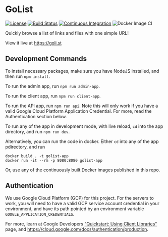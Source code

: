 # GoList

[![License](https://img.shields.io/badge/License-Apache%202.0-blue.svg)](https://opensource.org/licenses/Apache-2.0)
[![Build Status](https://travis-ci.com/Gan-Tu/GoList.svg?branch=main)](https://travis-ci.com/Gan-Tu/GoList)
[![Continuous Integration](https://github.com/Gan-Tu/GoList/actions/workflows/ci.yml/badge.svg)](https://github.com/Gan-Tu/GoList/actions/workflows/ci.yml)
![Docker Image CI](https://github.com/Gan-Tu/GoList/workflows/Docker%20Image%20CI/badge.svg?branch=main)

Quickly browse a list of links and files with one simple URL!

View it live at https://goli.st

## Development Commands

To install necessary packages, make sure you have NodeJS installed, and then run `npm install`.

To run the admin app, run `npm run admin-app`.

To run the client app, run `npm run client-app`.

To run the API app, run `npm run api`. Note this will only work if you have a valid Google Cloud Platform Application Credential. For more, read the Authentication section below.

To run any of the app in development mode, with live reload, `cd` into the app directory, and run `npm run dev`.

Alternatively, you can run the code in docker. Either `cd` into any of the app pdirectory, and run

```
docker build . -t golist-app
docker run -it --rm -p 8080:8080 golist-app
```

Or, use any of the continuously built Docker images published in this repo.

## Authentication

We use Google Cloud Platform (GCP) for this project. For the servers to work, you will need to have a valid GCP service account credential in your environment, and have its path pointed by an environment variable `GOOGLE_APPLICATION_CREDENTIALS`.

For more, learn at Google Developers ["Quickstart: Using Client Libraries"](https://developers.google.com/analytics/devguides/config/admin/v1/quickstart-client-libraries) page, and https://cloud.google.com/docs/authentication/production.

